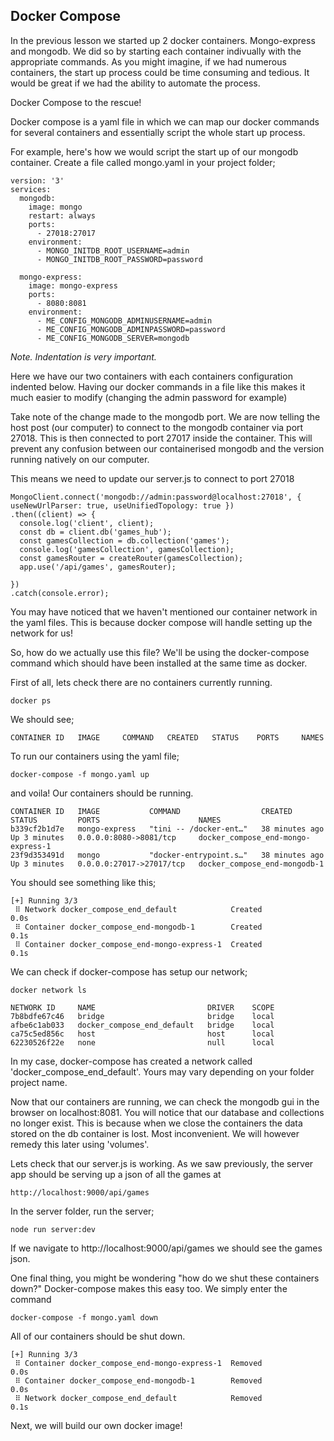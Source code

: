 ## Docker Compose

In the previous lesson we started up 2 docker containers.
Mongo-express and mongodb. We did so by starting each container indivually with the appropriate commands.
As you might imagine, if we had numerous containers, the start up process could be time consuming and tedious. It would be great if we had the ability to automate the process.

Docker Compose to the rescue!

Docker compose is a yaml file in which we can map our docker commands for several containers and essentially script the whole start up process.

For example, here's how we would script the start up of our mongodb container.
Create a file called mongo.yaml in your project folder;

```
version: '3'
services:
  mongodb:
    image: mongo
    restart: always
    ports:
      - 27018:27017
    environment:
      - MONGO_INITDB_ROOT_USERNAME=admin
      - MONGO_INITDB_ROOT_PASSWORD=password
  
  mongo-express:
    image: mongo-express
    ports:
      - 8080:8081
    environment:
      - ME_CONFIG_MONGODB_ADMINUSERNAME=admin
      - ME_CONFIG_MONGODB_ADMINPASSWORD=password
      - ME_CONFIG_MONGODB_SERVER=mongodb
```
*Note. Indentation is very important.*

Here we have our two containers with each containers configuration indented below.
Having our docker commands in a file like this makes it much easier to modify (changing the admin password for example)

Take note of the change made to the mongodb port. We are now telling the host post (our computer) to connect to the mongodb container via port 27018. This is then connected to port 27017 inside the container.
This will prevent any confusion between our containerised mongodb and the version running natively on our computer. 

This means we need to update our server.js to connect to port 27018
```
MongoClient.connect('mongodb://admin:password@localhost:27018', { useNewUrlParser: true, useUnifiedTopology: true })
.then((client) => {
  console.log('client', client);
  const db = client.db('games_hub');
  const gamesCollection = db.collection('games');
  console.log('gamesCollection', gamesCollection);
  const gamesRouter = createRouter(gamesCollection);
  app.use('/api/games', gamesRouter);

})
.catch(console.error);
```



You may have noticed that we haven't mentioned our container network in the yaml files.
This is because docker compose will handle setting up the network for us!

So, how do we actually use this file?
We'll be using the docker-compose command which should have been installed at the same time as docker.

First of all, lets check there are no containers currently running.
```
docker ps
```

We should see;
```
CONTAINER ID   IMAGE     COMMAND   CREATED   STATUS    PORTS     NAMES
```

To run our containers using the yaml file;
```
docker-compose -f mongo.yaml up
```

and voila! Our containers should be running.
```
CONTAINER ID   IMAGE           COMMAND                  CREATED          STATUS         PORTS                      NAMES
b339cf2b1d7e   mongo-express   "tini -- /docker-ent…"   38 minutes ago   Up 3 minutes   0.0.0.0:8080->8081/tcp     docker_compose_end-mongo-express-1
23f9d353491d   mongo           "docker-entrypoint.s…"   38 minutes ago   Up 3 minutes   0.0.0.0:27017->27017/tcp   docker_compose_end-mongodb-1
```

You should see something like this;
```
[+] Running 3/3
 ⠿ Network docker_compose_end_default            Created                                                          0.0s
 ⠿ Container docker_compose_end-mongodb-1        Created                                                          0.1s
 ⠿ Container docker_compose_end-mongo-express-1  Created                                                          0.1s
 ```



We can check if docker-compose has setup our network;
```
docker network ls
```

```
NETWORK ID     NAME                         DRIVER    SCOPE
7b8bdfe67c46   bridge                       bridge    local
afbe6c1ab033   docker_compose_end_default   bridge    local
ca75c5ed856c   host                         host      local
62230526f22e   none                         null      local
```

In my case, docker-compose has created a network called 'docker_compose_end_default'.
Yours may vary depending on your folder project name.


Now that our containers are running, we can check the mongodb gui in the browser on localhost:8081.
You will notice that our database and collections no longer exist. This is because when we close the containers the data stored on the db container is lost.
Most inconvenient. We will however remedy this later using 'volumes'.

Lets check that our server.js is working. As we saw previously, the server app should be serving up a json of all the games at 
```
http://localhost:9000/api/games
```

In the server folder, run the server;
```
node run server:dev
```
If we navigate to http://localhost:9000/api/games we should see the games json.


One final thing, you might be wondering 
"how do we shut these containers down?"
Docker-compose makes this easy too.
We simply enter the command
```
docker-compose -f mongo.yaml down
```
All of our containers should be shut down.

```
[+] Running 3/3
 ⠿ Container docker_compose_end-mongo-express-1  Removed                                                          0.0s
 ⠿ Container docker_compose_end-mongodb-1        Removed                                                          0.0s
 ⠿ Network docker_compose_end_default            Removed                                                          0.1s
 ```


 Next, we will build our own docker image!









